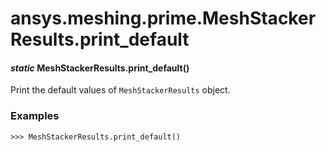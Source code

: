 # ansys.meshing.prime.MeshStackerResults.print_default



#### *static* MeshStackerResults.print_default()

Print the default values of `MeshStackerResults` object.

### Examples

```pycon
>>> MeshStackerResults.print_default()
```

<!-- !! processed by numpydoc !! -->

